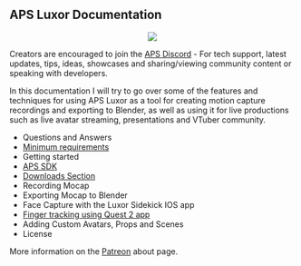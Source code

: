 ## APS Luxor Documentation

<p align="center">
  <a href="/downloads.md">
     <img src="http://www.mediafire.com/file/hmec2ssggyngld3/Luxor+Logo+Text.png">
  </a>
</p>

Creators are encouraged to join the [APS Discord](https://discord.com/invite/ErZcKaQ) - For tech support, latest updates, tips, ideas, showcases and sharing/viewing community content or speaking with developers.

In this documentation I will try to go over some of the features and techniques for using APS Luxor as a tool for creating motion capture recordings and exporting to Blender, as well as using it for live productions such as live avatar streaming, presentations and VTuber community.

- Questions and Answers
- [Minimum requirements](/requirements.md)
- Getting started
- [APS SDK](/apssdk.md)
- [Downloads Section](/downloads.md)
- Recording Mocap
- Exporting Mocap to Blender
- Face Capture with the Luxor Sidekick IOS app
- [Finger tracking using Quest 2 app](/quest%20finger%20tracking.md)
- Adding Custom Avatars, Props and Scenes
- License

More information on the [Patreon](https://www.patreon.com/prepstudio) about page.
